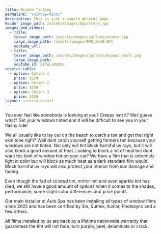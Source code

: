 ```yaml
---
title: Window Tinting
permalink: "/window-tint/"
description: This is just a sample general page.
header_image_path: /assets/images/bgs/store.jpg
images_and_videos:
  - title:
    teaser_image_path: /assets/images/gallery/atomic.jpg
    large_image_path: /assets/images/IMG_5638.JPG
    youtube_url: 
  - title:
    teaser_image_path: /assets/images/gallery/mogwai_small.png
    large_image_path: 
    youtube_id: 5EfuLuN0VXs
service-table:
  - option: Option 1
    price: $219
  - option: Option 2
    price: $269
  - option: Option 3
    price: $289
layout: service-detail
---
```

You ever feel like somebody is looking at you? Creepy isnt it? Well guess what? Get your windows tinted and it will be difficult to see you in your flashy ride! 

We all usually like to lay out on the beach to catch a tan and get that right skin tone right? Well dont catch yourself getting farmers tan because your windows are not tinted. Not only will tint block harmful uv rays, but it will also block a good amount of heat. Looking to block a lot of heat but dont want the look of window tint on your car? We have a film that is extremely light in color but will block as much heat as a dark standard film would. Block harmful uv rays will also protect your interior from sun damage and fading.

Even though the fad of colored tint, mirror tint and even sparkle tint has died, we still have a good amount of options when it comes to the shades, performance, some slight color differences and price points.

Our main installer at Auto Spa has been installing all types of window films since 2005 and has been certified by 3m, Suntek, llumar, Photosync and a few others. 

All films installed by us are back by a lifetime nationwide warranty that guarantees the tint will not fade, turn purple, peel, delaminate or crack.
